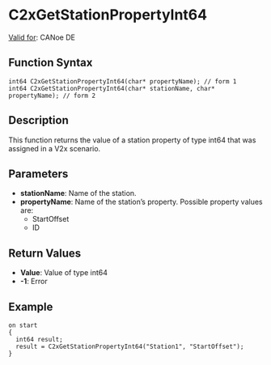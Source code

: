 # C2xGetStationPropertyInt64

[Valid for](../../../Shared/FeatureAvailability.md): CANoe DE

## Function Syntax

```plaintext
int64 C2xGetStationPropertyInt64(char* propertyName); // form 1
int64 C2xGetStationPropertyInt64(char* stationName, char* propertyName); // form 2
```

## Description

This function returns the value of a station property of type int64 that was assigned in a V2x scenario.

## Parameters

- **stationName**: Name of the station.
- **propertyName**: Name of the station’s property. Possible property values are:
  - StartOffset
  - ID

## Return Values

- **Value**: Value of type int64
- **-1**: Error

## Example

```plaintext
on start
{
  int64 result;
  result = C2xGetStationPropertyInt64("Station1", "StartOffset");
}
```
